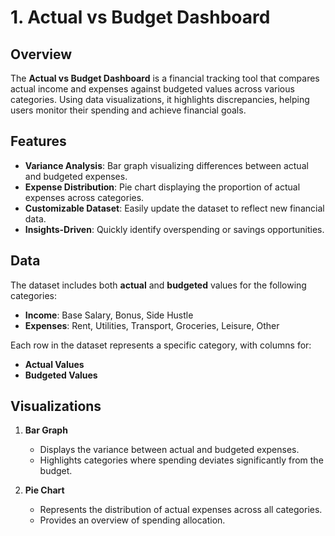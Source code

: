 # 1. Actual vs Budget Dashboard

## Overview
The **Actual vs Budget Dashboard** is a financial tracking tool that compares actual income and expenses against budgeted values across various categories. Using data visualizations, it highlights discrepancies, helping users monitor their spending and achieve financial goals.

## Features
- **Variance Analysis**: Bar graph visualizing differences between actual and budgeted expenses.
- **Expense Distribution**: Pie chart displaying the proportion of actual expenses across categories.
- **Customizable Dataset**: Easily update the dataset to reflect new financial data.
- **Insights-Driven**: Quickly identify overspending or savings opportunities.

## Data
The dataset includes both **actual** and **budgeted** values for the following categories:
- **Income**: Base Salary, Bonus, Side Hustle  
- **Expenses**: Rent, Utilities, Transport, Groceries, Leisure, Other

Each row in the dataset represents a specific category, with columns for:
- **Actual Values**
- **Budgeted Values**

## Visualizations
1. **Bar Graph**  
   - Displays the variance between actual and budgeted expenses.
   - Highlights categories where spending deviates significantly from the budget.

2. **Pie Chart**  
   - Represents the distribution of actual expenses across all categories.
   - Provides an overview of spending allocation.
